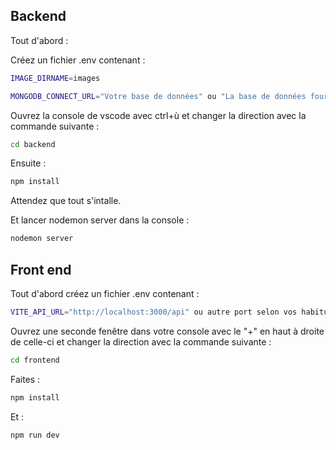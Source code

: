 Backend
--------

Tout d'abord :

Créez un fichier .env contenant :

```sh
IMAGE_DIRNAME=images
```

```sh
MONGODB_CONNECT_URL="Votre base de données" ou "La base de données fournit pour la soutenance"
```


Ouvrez la console de vscode avec ctrl+ù et changer la direction avec la commande suivante :

```sh
cd backend 
```


Ensuite :

```sh
npm install 
```

Attendez que tout s'intalle.

Et lancer nodemon server dans la console :

```sh
nodemon server
```


Front end
---------

Tout d'abord créez un fichier .env contenant :

```sh
VITE_API_URL="http://localhost:3000/api" ou autre port selon vos habitudes.
```

Ouvrez une seconde fenêtre dans votre console avec le "+" en haut à droite de celle-ci et changer la direction avec la commande suivante :

```sh
cd frontend
```


Faites :

```sh
npm install 
```

Et :

```sh
npm run dev 
```

